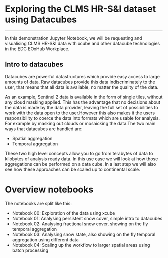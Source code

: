 # Exploring the CLMS HR-S&I dataset using Datacubes

---

In this demonstration Jupyter Notebook, we will be requesting and visualising CLMS HR-S&I data with xcube and other datacube technologies in the EDC EOxHub Workplace.

## Intro to datacubes

Datacubes are powerful datastructures which provide easy access to large amounts of data. Raw datacubes provide this data indiscriminately to the user, that means that all data is available, no matter the quality of the data.

As an example, Sentinel 2 data is available in the form of single tiles, without any cloud masking applied. This has the advantage that no decisions about the data is made by the data provider, leaving the full set of possibilities to work with the data open to the user.However this also makes it the users responsibility to coerce the data into formats which are usable for analysis. For example by masking out clouds or mosaicking the data.The two main ways that datacubes are handled are:

- Spatial aggregation
- Temporal aggregation

These two high level concepts allow you to go from terabytes of data to kilobytes of analysis ready data. In this use case we will look at how those aggregations can be performed on a data cube. In a last step we will also see how these approaches can be scaled up to continental scale.

# Overview notebooks

The notebooks are split like this:

- Notebook 00: Exploration of the data using xcube
- Notebook 01: Analysing persistent snow cover, simple intro to datacubes
- Notebook 02: Analysing fractional snow cover, showing on the fly temporal aggregation
- Notebook 03: Analysing snow state, also showing on the fly temporal aggregation using different data
- Notebook 04: Scaling up the workflow to larger spatial areas using batch processing
